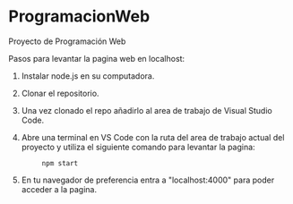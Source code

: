 # ProgramacionWeb
Proyecto de Programación Web

Pasos para levantar la pagina web en localhost:

1) Instalar node.js en su computadora.
2) Clonar el repositorio.
3) Una vez clonado el repo añadirlo al area de trabajo de Visual Studio Code.
4) Abre una terminal en VS Code con la ruta del area de trabajo actual del proyecto y utiliza el siguiente comando para levantar la pagina:

            npm start

5) En tu navegador de preferencia entra a "localhost:4000" para poder acceder a la pagina.